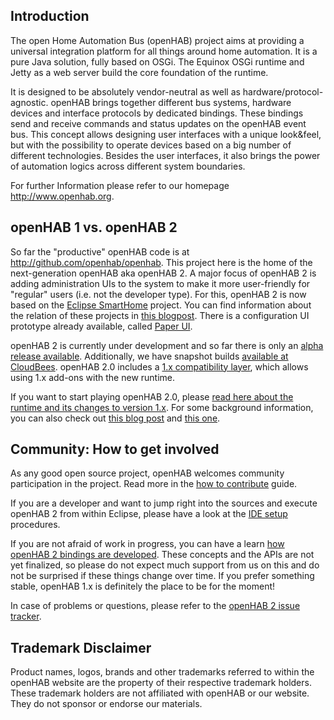 ## Introduction

The open Home Automation Bus (openHAB) project aims at providing a universal integration platform for all things around home automation. It is a pure Java solution, fully based on OSGi. The Equinox OSGi runtime and Jetty as a web server build the core foundation of the runtime.

It is designed to be absolutely vendor-neutral as well as hardware/protocol-agnostic. openHAB brings together different bus systems, hardware devices and interface protocols by dedicated bindings. These bindings send and receive commands and status updates on the openHAB event bus. This concept allows designing user interfaces with a unique look&feel, but with the possibility to operate devices based on a big number of different technologies. Besides the user interfaces, it also brings the power of automation logics across different system boundaries.

For further Information please refer to our homepage http://www.openhab.org. 

## openHAB 1 vs. openHAB 2

So far the "productive" openHAB code is at http://github.com/openhab/openhab.
This project here is the home of the next-generation openHAB aka openHAB 2.
A major focus of openHAB 2 is adding administration UIs to the system to make it more user-friendly for "regular" users (i.e. not the developer type). For this, openHAB 2 is now based on the [Eclipse SmartHome](http://www.eclipse.org/smarthome) project. You can find information about the relation of these projects in [this blogpost](http://kaikreuzer.blogspot.de/2014/06/openhab-20-and-eclipse-smarthome.html).
There is a configuration UI prototype already available, called [Paper UI](https://www.youtube.com/watch?v=NolVoL8ewO0&feature=youtu.be).

openHAB 2 is currently under development and so far there is only an [alpha release available](https://github.com/openhab/openhab2/releases/tag/2.0.0-alpha1). Additionally, we have snapshot builds [available at CloudBees](https://openhab.ci.cloudbees.com/job/openHAB2/). openHAB 2.0 includes a [1.x compatibility layer](docs/sources/installation/compatibilitylayer.md), which allows using 1.x add-ons with the new runtime.

If you want to start playing openHAB 2.0, please [read here about the runtime and its changes to version 1.x](docs/sources/intro.md). For some background information, you can also check out [this blog post](http://kaikreuzer.blogspot.de/2014/11/openhab-16-and-20-alpha-release.html) and [this one](http://kaikreuzer.blogspot.de/2015/05/openhab-17-and-20-alpha-2-release.html).

## Community: How to get involved

As any good open source project, openHAB welcomes community participation in the project. Read more in the [how to contribute](CONTRIBUTING.md) guide.

If you are a developer and want to jump right into the sources and execute openHAB 2 from within Eclipse, please have a look at the [IDE setup](docs/sources/development/ide.md) procedures.

If you are not afraid of work in progress, you can have a learn [how openHAB 2 bindings are developed](docs/sources/development/bindings.md). These concepts and the APIs are not yet finalized, so please do not expect much support from us on this and do not be surprised if these things change over time. If you prefer something stable, openHAB 1.x is definitely the place to be for the moment!

In case of problems or questions, please refer to the [openHAB 2 issue tracker](https://github.com/openhab/openhab2/issues?page=1&state=open).

## Trademark Disclaimer

Product names, logos, brands and other trademarks referred to within the openHAB website are the property of their respective trademark holders. These trademark holders are not affiliated with openHAB or our website. They do not sponsor or endorse our materials.

